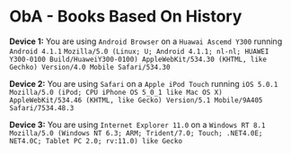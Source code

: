 # ObA - Books Based On History

**Device 1:**
You are using `Android Browser` on a `Huawai Ascemd Y300` running `Android 4.1.1`
`Mozilla/5.0 (Linux; U; Android 4.1.1; nl-nl; HUAWEI Y300-0100 Build/HuaweiY300-0100) AppleWebKit/534.30 (KHTML, like Gechko) Version/4.0 Mobile Safari/534.30`

**Device 2:**
You are using `Safari` on a `Apple iPod Touch` running `iOS 5.0.1`
`Mozilla/5.0 (iPod; CPU iPhone OS 5_0_1 like Mac OS X) AppleWebKit/534.46 (KHTML, like Gecko) Version/5.1 Mobile/9A405 Safari/7534.48.3`

**Device 3:**
You are using `Internet Explorer 11.0` on a `Windows RT 8.1`
`Mozilla/5.0 (Windows NT 6.3; ARM; Trident/7.0; Touch; .NET4.0E; NET4.0C; Tablet PC 2.0; rv:11.0) like Gecko`
